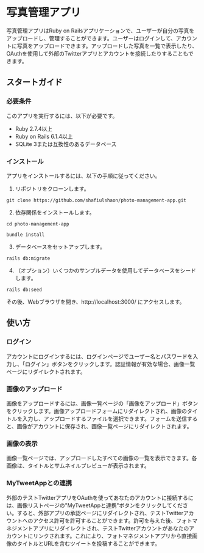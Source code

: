 # 写真管理アプリ

写真管理アプリはRuby on Railsアプリケーションで、ユーザーが自分の写真をアップロードし、管理することができます。ユーザーはログインして、アカウントに写真をアップロードできます。アップロードした写真を一覧で表示したり、OAuthを使用して外部のTwitterアプリとアカウントを接続したりすることもできます。

## スタートガイド

### 必要条件

このアプリを実行するには、以下が必要です。

- Ruby 2.7.4以上
- Ruby on Rails 6.1.4以上
- SQLite 3または互換性のあるデータベース

### インストール

アプリをインストールするには、以下の手順に従ってください。

1. リポジトリをクローンします。

`git clone https://github.com/shafiulshaon/photo-management-app.git`

2. 依存関係をインストールします。

`cd photo-management-app`

`bundle install`

3. データベースをセットアップします。

`rails db:migrate`

4. （オプション）いくつかのサンプルデータを使用してデータベースをシードします。

`rails db:seed`

その後、Webブラウザを開き、http://localhost:3000/ にアクセスします。

## 使い方

### ログイン

アカウントにログインするには、ログインページでユーザー名とパスワードを入力し、「ログイン」ボタンをクリックします。認証情報が有効な場合、画像一覧ページにリダイレクトされます。

### 画像のアップロード

画像をアップロードするには、画像一覧ページの「画像をアップロード」ボタンをクリックします。画像アップロードフォームにリダイレクトされ、画像のタイトルを入力し、アップロードするファイルを選択できます。フォームを送信すると、画像がアカウントに保存され、画像一覧ページにリダイレクトされます。

### 画像の表示

画像一覧ページでは、アップロードしたすべての画像の一覧を表示できます。各画像は、タイトルとサムネイルプレビューが表示されます。

### MyTweetAppとの連携

外部のテストTwitterアプリをOAuthを使ってあなたのアカウントに接続するには、画像リストページの"MyTweetAppと連携"ボタンをクリックしてください。すると、外部アプリの承認ページにリダイレクトされ、テストTwitterアカウントへのアクセス許可を許可することができます。許可を与えた後、フォトマネジメントアプリにリダイレクトされ、テストTwitterアカウントがあなたのアカウントにリンクされます。これにより、フォトマネジメントアプリから直接画像のタイトルとURLを含むツイートを投稿することができます。
